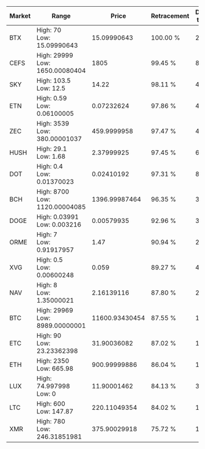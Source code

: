 | Market | Range | Price| Retracement | Doubles to 50% |
| --- | --- | --- | --- | --- |
| BTX | High: 70<br />Low: 15.09990643 | 15.09990643 | 100.00 % | 2.82 |
| CEFS | High: 29999<br />Low: 1650.00080404 | 1805 | 99.45 % | 8.77 |
| SKY | High: 103.5<br />Low: 12.5 | 14.22 | 98.11 % | 4.08 |
| ETN | High: 0.59<br />Low: 0.06100005 | 0.07232624 | 97.86 % | 4.50 |
| ZEC | High: 3539<br />Low: 380.00001037 | 459.9999958 | 97.47 % | 4.26 |
| HUSH | High: 29.1<br />Low: 1.68 | 2.37999925 | 97.45 % | 6.47 |
| DOT | High: 0.4<br />Low: 0.01370023 | 0.02410192 | 97.31 % | 8.58 |
| BCH | High: 8700<br />Low: 1120.00004085 | 1396.99987464 | 96.35 % | 3.51 |
| DOGE | High: 0.03991<br />Low: 0.003216 | 0.00579935 | 92.96 % | 3.72 |
| ORME | High: 7<br />Low: 0.91917957 | 1.47 | 90.94 % | 2.69 |
| XVG | High: 0.5<br />Low: 0.00600248 | 0.059 | 89.27 % | 4.29 |
| NAV | High: 8<br />Low: 1.35000021 | 2.16139116 | 87.80 % | 2.16 |
| BTC | High: 29969<br />Low: 8989.00000001 | 11600.93430454 | 87.55 % | 1.68 |
| ETC | High: 90<br />Low: 23.23362398 | 31.90036082 | 87.02 % | 1.77 |
| ETH | High: 2350<br />Low: 665.98 | 900.99999886 | 86.04 % | 1.67 |
| LUX | High: 74.997998<br />Low: 0 | 11.90001462 | 84.13 % | 3.15 |
| LTC | High: 600<br />Low: 147.87 | 220.11049354 | 84.02 % | 1.70 |
| XMR | High: 780<br />Low: 246.31851981 | 375.90029918 | 75.72 % | 1.37 |

